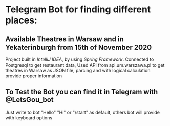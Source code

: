 # Telegram Bot for finding different places:
## Available Theatres in Warsaw and in Yekaterinburgh from 15th of November 2020

Project built in *IntelliJ IDEA*, by using *Spring Framework*. Connected to Postgresql to get restaurant data,
Used API from api.um.warszawa.pl to get theatres in Warsaw as JSON file, parcing and with logical calculation provide proper information

## To Test the Bot you can find it in Telegram with @LetsGou_bot

Just write to bot "Hello" "Hi" or "/start" as default, others bot will provide with keyboard options
 

